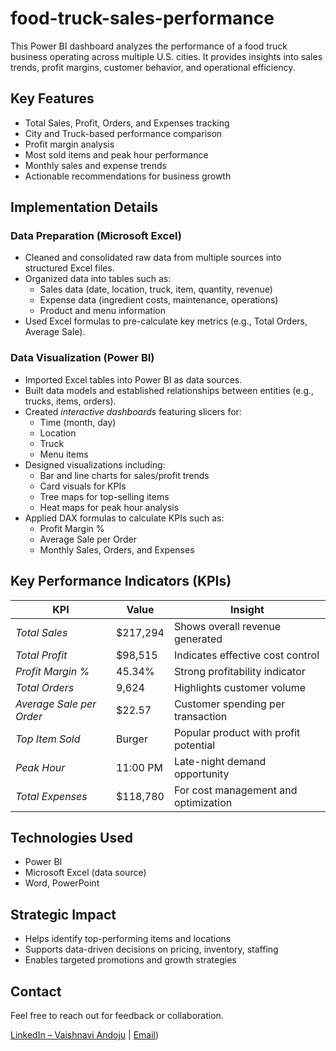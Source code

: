 # food-truck-sales-performance
This Power BI dashboard analyzes the performance of a food truck business operating across multiple U.S. cities. It provides insights into sales trends, profit margins, customer behavior, and operational efficiency.

## Key Features

- Total Sales, Profit, Orders, and Expenses tracking
- City and Truck-based performance comparison
- Profit margin analysis
- Most sold items and peak hour performance
- Monthly sales and expense trends
- Actionable recommendations for business growth
  
##  Implementation Details

###  Data Preparation (Microsoft Excel)
- Cleaned and consolidated raw data from multiple sources into structured Excel files.
- Organized data into tables such as:
  - Sales data (date, location, truck, item, quantity, revenue)
  - Expense data (ingredient costs, maintenance, operations)
  - Product and menu information
- Used Excel formulas to pre-calculate key metrics (e.g., Total Orders, Average Sale).

###  Data Visualization (Power BI)
- Imported Excel tables into Power BI as data sources.
- Built data models and established relationships between entities (e.g., trucks, items, orders).
- Created *interactive dashboards* featuring slicers for:
  - Time (month, day)
  - Location
  - Truck
  - Menu items
- Designed visualizations including:
  - Bar and line charts for sales/profit trends
  - Card visuals for KPIs
  - Tree maps for top-selling items
  - Heat maps for peak hour analysis
- Applied DAX formulas to calculate KPIs such as:
  - Profit Margin %
  - Average Sale per Order
  - Monthly Sales, Orders, and Expenses

##  Key Performance Indicators (KPIs)

| KPI | Value | Insight |
|-----|-------|---------|
| *Total Sales* | $217,294 | Shows overall revenue generated |
| *Total Profit* | $98,515 | Indicates effective cost control |
| *Profit Margin %* | 45.34% | Strong profitability indicator |
| *Total Orders* | 9,624 | Highlights customer volume |
| *Average Sale per Order* | $22.57 | Customer spending per transaction |
| *Top Item Sold* | Burger | Popular product with profit potential |
| *Peak Hour* | 11:00 PM | Late-night demand opportunity |
| *Total Expenses* | $118,780 | For cost management and optimization |

## Technologies Used

- Power BI
- Microsoft Excel (data source)
- Word, PowerPoint

##  Strategic Impact

- Helps identify top-performing items and locations
- Supports data-driven decisions on pricing, inventory, staffing
- Enables targeted promotions and growth strategies

##  Contact

Feel free to reach out for feedback or collaboration.

[LinkedIn – Vaishnavi Andoju](https://www.linkedin.com/in/vaishnaviandoju) | [Email](mailto:vaishnaviandoju15@gmail.com)) 
